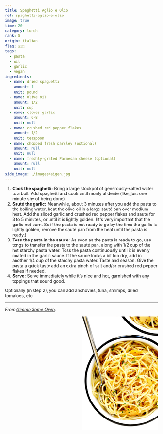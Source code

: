 ```yaml
---
title: Spaghetti Aglio e Olio
ref: spaghetti-aglio-e-olio
image: true
time: 20
category: lunch
rank: S
origin: italian
flag: 🇮🇹
tags:
  - pasta
  - oil
  - garlic
  - vegan
ingredients:
  - name: dried spaguetti
    amount: 1
    unit: pound
  - name: olive oil
    amount: 1/2
    unit: cup
  - name: cloves garlic
    amount: 6-8
    unit: null
  - name: crushed red pepper flakes
    amount: 1/2
    unit: teaspoon
  - name: chopped fresh parsley (optional)
    amount: null
    unit: null
  - name: freshly-grated Parmesan cheese (optional)
    amount: null
    unit: null
side_image: ./images/aigen.jpg
---
```


1. **Cook the spaghetti:** Bring a large stockpot of generously-salted water to a boil.  Add spaghetti and cook until nearly al dente (like, just one minute shy of being done).
2. **Sauté the garlic:**  Meanwhile, about 3 minutes after you add the pasta to the boiling water, heat the olive oil in a large sauté pan over medium heat.  Add the sliced garlic and crushed red pepper flakes and sauté for 3 to 5 minutes, or until it is lightly golden.  (It's very important that the garlic not burn.  So if the pasta is not ready to go by the time the garlic is lightly golden, remove the sauté pan from the heat until the pasta is ready.)
3. **Toss the pasta in the sauce:**  As soon as the pasta is ready to go, use tongs to transfer the pasta to the sauté pan, along with 1/2 cup of the hot starchy pasta water. Toss the pasta continuously until it is evenly coated in the garlic sauce. If the sauce looks a bit too dry, add in another 1/4 cup of the starchy pasta water. Taste and season. Give the pasta a quick taste add an extra pinch of salt and/or crushed red pepper flakes if needed.
4. **Serve:** Serve immediately while it's nice and hot, garnished with any toppings that sound good.

Optionally (in step 2), you can add anchovies, tuna, shrimps, dried tomatoes, etc.

---

_From [Gimme Some Oven](https://www.gimmesomeoven.com/spaghetti-aglio-e-olio/)._

<img src="images/spaghetti_aglio_e_olio.png" style="width:250px; float:right;"/>